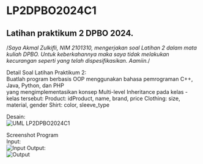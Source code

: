 # LP2DPBO2024C1
## Latihan praktikum 2 DPBO 2024.  
/*Saya Akmal Zulkifli, NIM 2101310, mengerjakan soal Latihan 2
dalam mata kuliah DPBO. Untuk keberkahannya maka saya tidak
melakukan kecurangan seperti yang telah dispesifikasikan. Aamiin.*/  

Detail Soal Latihan Praktikum 2:  
Buatlah program berbasis OOP menggunakan bahasa pemrograman C++, Java, Python, dan PHP  
yang mengimplementasikan konsep Multi-level Inheritance  pada kelas - kelas tersebut:
Product: idProduct, name, brand, price
Clothing: size, material, gender
Shirt: color, sleeve_type 

Desain:  
![UML LP2DPBO2024C1](https://github.com/MaruFuri/LP2DPBO2024C1/assets/100757350/fb170d32-265c-4d07-834d-8e0b49a38415)

Screenshot Program  
Input:  
![Input](https://github.com/MaruFuri/LP2DPBO2024C1/assets/100757350/c59f2a4e-4534-4847-9ce3-9d10abd670cf)
Output:  
![Output](https://github.com/MaruFuri/LP2DPBO2024C1/assets/100757350/eeefc83d-c080-4e14-88d7-6336c5e5f1c3)

